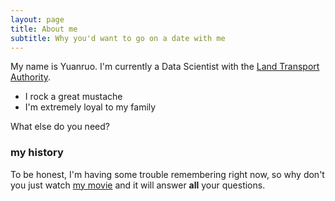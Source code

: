 ```yaml
---
layout: page
title: About me
subtitle: Why you'd want to go on a date with me
---
```


My name is Yuanruo. I'm currently a Data Scientist with the [Land Transport Authority](http://www.lta.gov.sg).

- I rock a great mustache
- I'm extremely loyal to my family

What else do you need?

### my history

To be honest, I'm having some trouble remembering right now, so why don't you just watch [my movie](http://en.wikipedia.org/wiki/The_Princess_Bride_%28film%29) and it will answer **all** your questions.
